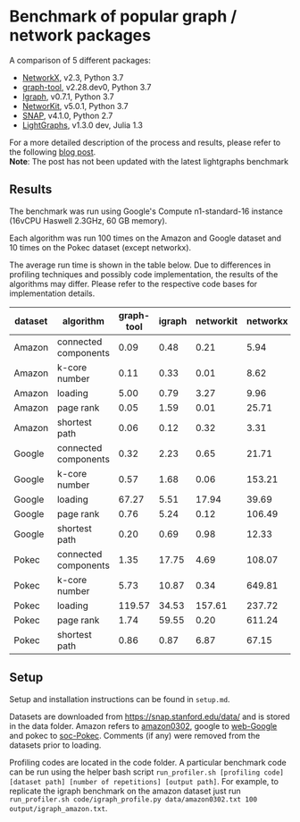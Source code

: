 # Benchmark of popular graph / network packages

A comparison of 5 different packages:

- [NetworkX](https://networkx.github.io/), v2.3, Python 3.7
- [graph-tool](https://graph-tool.skewed.de/static/doc/quickstart.html), v2.28.dev0, Python 3.7
- [Igraph](https://igraph.org/python/), v0.7.1, Python 3.7
- [NetworKit](https://networkit.github.io/), v5.0.1, Python 3.7
- [SNAP](https://snap.stanford.edu/snap/), v4.1.0, Python 2.7
- [LightGraphs](https://juliagraphs.github.io/LightGraphs.jl/latest/), v1.3.0 dev, Julia 1.3

For a more detailed description of the process and results, please refer to the following [blog post](https://www.timlrx.com/2019/05/05/benchmark-of-popular-graph-network-packages/).  
**Note**: The post has not been updated with the latest lightgraphs benchmark

## Results

The benchmark was run using Google's Compute n1-standard-16 instance (16vCPU Haswell 2.3GHz, 60 GB memory).

Each algorithm was run 100 times on the Amazon and Google dataset and 10 times on the Pokec dataset (except networkx).

The average run time is shown in the table below. Due to differences in profiling techniques and possibly code implementation, the results of the algorithms may differ. Please refer to the respective code bases for implementation details.

| dataset | algorithm            | graph-tool | igraph | networkit | networkx | snap  | lightgraphs |
| ------- | -------------------- | ---------- | ------ | --------- | -------- | ----- | ----------- |
| Amazon  | connected components | 0.09       | 0.48   | 0.21      | 5.94     | 0.40  | 0.099       |
| Amazon  | k-core number        | 0.11       | 0.33   | 0.01      | 8.62     | 0.42  | 0.43        |
| Amazon  | loading              | 5.00       | 0.79   | 3.27      | 9.96     | 1.90  | 5.34        |
| Amazon  | page rank            | 0.05       | 1.59   | 0.01      | 25.71    | 0.90  | 0.019       |
| Amazon  | shortest path        | 0.06       | 0.12   | 0.32      | 3.31     | 0.14  | 0.029       |
| Google  | connected components | 0.32       | 2.23   | 0.65      | 21.71    | 2.02  | 0.38        |
| Google  | k-core number        | 0.57       | 1.68   | 0.06      | 153.21   | 1.57  | 1.98        |
| Google  | loading              | 67.27      | 5.51   | 17.94     | 39.69    | 9.03  | 17.96       |
| Google  | page rank            | 0.76       | 5.24   | 0.12      | 106.49   | 4.16  | 0.075       |
| Google  | shortest path        | 0.20       | 0.69   | 0.98      | 12.33    | 0.30  | 0.093       |
| Pokec   | connected components | 1.35       | 17.75  | 4.69      | 108.07   | 15.28 | 1.57        |
| Pokec   | k-core number        | 5.73       | 10.87  | 0.34      | 649.81   | 8.87  | 11.11       |
| Pokec   | loading              | 119.57     | 34.53  | 157.61    | 237.72   | 59.75 | 167.19      |
| Pokec   | page rank            | 1.74       | 59.55  | 0.20      | 611.24   | 19.52 | 0.49        |
| Pokec   | shortest path        | 0.86       | 0.87   | 6.87      | 67.15    | 3.09  | 0.26        |

## Setup

Setup and installation instructions can be found in `setup.md`.

Datasets are downloaded from https://snap.stanford.edu/data/ and is stored in the data folder. Amazon refers to [amazon0302](https://snap.stanford.edu/data/amazon0302.html), google to [web-Google](https://snap.stanford.edu/data/web-Google.html) and pokec to [soc-Pokec](https://snap.stanford.edu/data/soc-Pokec.html). Comments (if any) were removed from the datasets prior to loading.

Profiling codes are located in the code folder. A particular benchmark code can be run using the helper bash script `run_profiler.sh [profiling code] [dataset path] [number of repetitions] [output path]`. For example, to replicate the igraph benchmark on the amazon dataset just run `run_profiler.sh code/igraph_profile.py data/amazon0302.txt 100 output/igraph_amazon.txt`.
